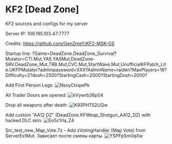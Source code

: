 # KF2 [Dead Zone]
KF2 sources and configs for my server

Server IP: 109.195.103.47:7777

Credits: https://github.com/GenZmeY/KF2-MSK-GS

Startup line: ?Game=DeadZone.DeadZone_Survival?Mutator=CTI.Mut,YAS.YASMut,DeadZone-SRV.DeadZone_Mut,TRB.Mut,CVC.Mut,StartWave.Mut,UnofficialKFPatch_Lite.UKFPMutator?adminpassword=XXX?AdminName=raiden?MaxPlayers=16?Difficulty=2?dosh=2500?StartingCash=2000?StartingDosh=2000?

Add First Person Legs:
![NsxyCtxqwPk](https://github.com/user-attachments/assets/ea18ffd5-d7f0-4b5c-a9e9-16c230739ce1)

All Trader Doors are opened:
![kVywrb36p04](https://github.com/user-attachments/assets/f0b1d8d6-5ce0-4bda-89bf-8d299b6f8ee6)

Drop all weapons after death:
![K93PH7S2UQw](https://github.com/user-attachments/assets/46263353-46b8-4cf2-b490-c99874558da1)


Add custom "AA12 DZ" (DeadZone.KFWeap_Shotgun_AA12_DZ) with hacked DLC skin:
![Eo5c1rIa_Z4](https://github.com/user-attachments/assets/62bc87c0-de34-48f4-9adb-a216b5c4eb2c)

Src_test_new_Map_Vote.7z - Add xVotingHandler (Map Vote) from ServerExtMut. Зависает после смены карты.
![YSPFpSm0qXw](https://github.com/user-attachments/assets/6ea21914-f907-4626-9115-f88cc1a650ab)


